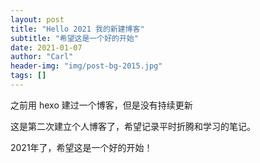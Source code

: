 ```yaml
---
layout: post
title: "Hello 2021 我的新建博客"
subtitle: "希望这是一个好的开始"
date: 2021-01-07
author: "Carl"
header-img: "img/post-bg-2015.jpg"
tags: []
---
```


之前用 hexo 建过一个博客，但是没有持续更新



这是第二次建立个人博客了，希望记录平时折腾和学习的笔记。



2021年了，希望这是一个好的开始！
